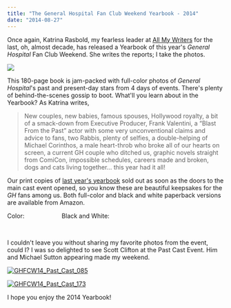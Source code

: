 ```yaml
---
title: "The General Hospital Fan Club Weekend Yearbook - 2014"
date: "2014-08-27"
---
```


Once again, Katrina Rasbold, my fearless leader at [All My Writers](http://allmywriters.net) for the last, oh, almost decade, has released a Yearbook of this year's _General Hospital_ Fan Club Weekend. She writes the reports; I take the photos.

[![](images/51qvdTtQxUL.jpg)](http://www.amazon.com/General-Hospital-Club-Weekend-Yearbook/dp/1500857513/ref=sr_1_3?ie=UTF8&qid=1409114648&sr=8-3&keywords=general+hospital+fan+club+weekend)

This 180-page book is jam-packed with full-color photos of _General Hospital_'s past and present-day stars from 4 days of events. There's plenty of behind-the-scenes gossip to boot. What'll you learn about in the Yearbook? As Katrina writes,

> New couples, new babies, famous spouses, Hollywood royalty, a bit of a smack-down from Executive Producer, Frank Valentini, a “Blast From the Past” actor with some very unconventional claims and advice to fans, two Rabbis, plenty of selfies, a double-helping of Michael Corinthos, a male heart-throb who broke all of our hearts on screen, a current GH couple who ditched us, graphic novels straight from ComiCon, impossible schedules, careers made and broken, dogs and cats living together... this year had it all! 

Our print copies of [last year's yearbook](the-general-hospital-fan-club-weekend-2013 "2013 GH Yearbook Info Page") sold out as soon as the doors to the main cast event opened, so you know these are beautiful keepsakes for the _GH_ fans among us. Both full-color and black and white paperback versions are available from Amazon.

Color:                      Black and White:

         

I couldn't leave you without sharing my favorite photos from the event, could I? I was so delighted to see Scott Clifton at the Past Cast Event. Him and Michael Sutton appearing made my weekend.

[![GHFCW14_Past_Cast_085](images/GHFCW14_Past_Cast_085-500x474.jpg)](/entertainment-writing/the-general-hospital-fan-club-weekend-yearbook-2014/ghfcw14_past_cast_085/)

[![GHFCW14_Past_Cast_173](images/GHFCW14_Past_Cast_173-500x442.jpg)](/entertainment-writing/the-general-hospital-fan-club-weekend-yearbook-2014/ghfcw14_past_cast_173/)

I hope you enjoy the 2014 Yearbook!
